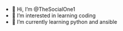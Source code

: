 - 👋 Hi, I’m @TheSocialOne1
- 👀 I’m interested in learning coding
- 🌱 I’m currently learning python and ansible

<!---
TheSocialOne1/TheSocialOne1 is a ✨ special ✨ repository because its `README.md` (this file) appears on your GitHub profile.
You can click the Preview link to take a look at your changes.
--->
